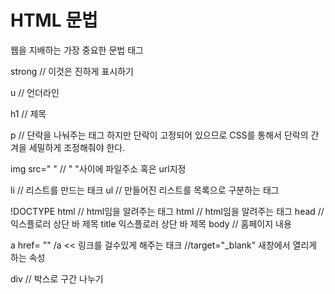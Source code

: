 # HTML 문법

웹을 지배하는 가장 중요한 문법 태그 

strong   // 이것은 진하게 표시하기 

u // 언더라인

h1 // 제목

p  // 단락을 나눠주는 태그 하지만 단락이 고정되어 있으므로 CSS를 통해서 단락의 간겨을 세밀하게 조정해줘야 한다. 

img src=" " // " "사이에 파일주소 혹은 url지정

li // 리스트를 만드는 태크 
ul //  만들어진 리스트를 목록으로 구분하는 태그

!DOCTYPE html // html임을 알려주는 태그
html	// html임을 알려주는 태그
head // 익스플로러 상단 바 제목
	title 익스플로러 상단 바 제목
body // 홈페이지 내용

a href= ""  /a << 링크를 걸수있게 해주는 태크
//target="_blank" 새창에서 열리게 하는 속성

div // 박스로 구간 나누기 
